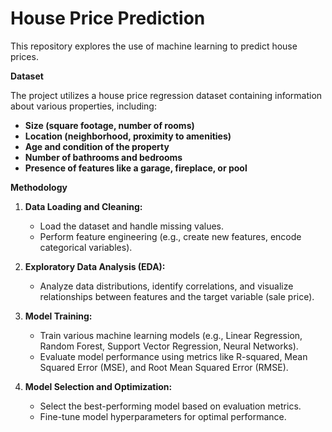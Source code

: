 # House Price Prediction

This repository explores the use of machine learning to predict house prices. 

**Dataset**

The project utilizes a house price regression dataset containing information about various properties, including:

* **Size (square footage, number of rooms)**
* **Location (neighborhood, proximity to amenities)**
* **Age and condition of the property**
* **Number of bathrooms and bedrooms**
* **Presence of features like a garage, fireplace, or pool**

**Methodology**

1. **Data Loading and Cleaning:**
   - Load the dataset and handle missing values.
   - Perform feature engineering (e.g., create new features, encode categorical variables).

2. **Exploratory Data Analysis (EDA):**
   - Analyze data distributions, identify correlations, and visualize relationships between features and the target variable (sale price).

3. **Model Training:**
   - Train various machine learning models (e.g., Linear Regression, Random Forest, Support Vector Regression, Neural Networks).
   - Evaluate model performance using metrics like R-squared, Mean Squared Error (MSE), and Root Mean Squared Error (RMSE).

4. **Model Selection and Optimization:**
   - Select the best-performing model based on evaluation metrics.
   - Fine-tune model hyperparameters for optimal performance.
